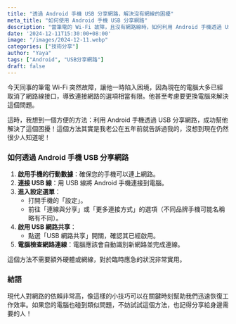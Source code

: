 ```yaml
---
title: "透過 Android 手機 USB 分享網路，解決沒有網線的困擾"
meta_title: "如何使用 Android 手機 USB 分享網路"
description: "當筆電的 Wi-Fi 故障，且沒有網路線時，如何利用 Android 手機透過 USB 分享網路，輕鬆解決連網問題。"
date: '2024-12-11T15:30:00+08:00'
image: "/images/2024-12-11.webp"
categories: ["技術分享"]
author: "Yaya"
tags: ["Android", "USB分享網路"]
draft: false
---
```


今天同事的筆電 Wi-Fi 突然故障，讓他一時陷入困境，因為現在的電腦大多已經取消了網路線接口，導致連接網路的選項相當有限。他甚至考慮要更換電腦來解決這個問題。

這時，我想到一個方便的方法：利用 Android 手機透過 USB 分享網路，成功幫他解決了這個困擾！這個方法其實是我老公在五年前就告訴過我的，沒想到現在仍然很少人知道呢！

### 如何透過 Android 手機 USB 分享網路

1. **啟用手機的行動數據**：確保您的手機可以連上網路。
2. **連接 USB 線**：用 USB 線將 Android 手機連接到電腦。
3. **進入設定選單**：
    - 打開手機的「設定」。
    - 前往「連線與分享」或「更多連接方式」的選項（不同品牌手機可能名稱略有不同）。
4. **啟用 USB 網路共享**：
    - 點選「USB 網路共享」開關，確認其已經啟用。
5. **電腦檢查網路連線**：電腦應該會自動識別新網路並完成連線。

這個方法不需要額外硬體或網線，對於臨時應急的狀況非常實用。

### 結語

現代人對網路的依賴非常高，像這樣的小技巧可以在關鍵時刻幫助我們迅速恢復工作效率。如果您的電腦也碰到類似問題，不妨試試這個方法，也記得分享給身邊需要的人！

